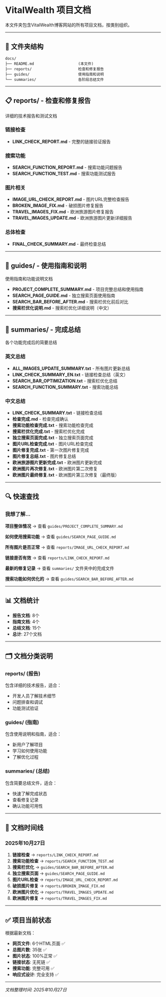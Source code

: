 # VitalWealth 项目文档

本文件夹包含VitalWealth博客网站的所有项目文档，按类别组织。

---

## 📁 文件夹结构

```
docs/
├── README.md                    (本文件)
├── reports/                     检查和修复报告
├── guides/                      使用指南和说明
└── summaries/                   各阶段总结文件
```

---

## 📋 reports/ - 检查和修复报告

详细的技术报告和测试文档

### 链接检查
- **LINK_CHECK_REPORT.md** - 完整的链接验证报告

### 搜索功能
- **SEARCH_FUNCTION_REPORT.md** - 搜索功能问题报告
- **SEARCH_FUNCTION_TEST.md** - 搜索功能测试报告

### 图片相关
- **IMAGE_URL_CHECK_REPORT.md** - 图片URL完整检查报告
- **BROKEN_IMAGE_FIX.md** - 破损图片修复报告
- **TRAVEL_IMAGES_FIX.md** - 欧洲旅游图片修复报告
- **TRAVEL_IMAGES_UPDATE.md** - 欧洲旅游图片更新详细报告

### 总体检查
- **FINAL_CHECK_SUMMARY.md** - 最终检查总结

---

## 📖 guides/ - 使用指南和说明

使用指南和功能说明文档

- **PROJECT_COMPLETE_SUMMARY.md** - 项目完整总结和使用指南
- **SEARCH_PAGE_GUIDE.md** - 独立搜索页面使用指南
- **SEARCH_BAR_BEFORE_AFTER.md** - 搜索栏优化前后对比
- **搜索栏优化说明.md** - 搜索栏优化详细说明（中文）

---

## 📝 summaries/ - 完成总结

各个功能完成后的简要总结

### 英文总结
- **ALL_IMAGES_UPDATE_SUMMARY.txt** - 所有图片更新总结
- **LINK_CHECK_SUMMARY_EN.txt** - 链接检查总结（英文）
- **SEARCH_BAR_OPTIMIZATION.txt** - 搜索栏优化总结
- **SEARCH_FUNCTION_SUMMARY.txt** - 搜索功能总结

### 中文总结
- **LINK_CHECK_SUMMARY.txt** - 链接检查总结
- **检查完成.md** - 检查完成确认
- **搜索功能检查完成.txt** - 搜索功能检查完成
- **搜索栏优化完成.txt** - 搜索栏优化完成
- **独立搜索页面完成.txt** - 独立搜索页面完成
- **图片URL检查完成.txt** - 图片URL检查完成
- **图片修复完成.txt** - 第一次图片修复完成
- **图片修复总结.txt** - 图片修复总结
- **欧洲旅游图片更新完成.txt** - 欧洲图片更新完成
- **欧洲图片再次修复.txt** - 欧洲图片第二次修复
- **欧洲图片最终修复.txt** - 欧洲图片第三次修复（最终版）

---

## 🔍 快速查找

### 我想了解...

**项目整体情况**
→ 查看 `guides/PROJECT_COMPLETE_SUMMARY.md`

**如何使用搜索功能**
→ 查看 `guides/SEARCH_PAGE_GUIDE.md`

**所有图片是否正常**
→ 查看 `reports/IMAGE_URL_CHECK_REPORT.md`

**链接是否有效**
→ 查看 `reports/LINK_CHECK_REPORT.md`

**最新的修复记录**
→ 查看 `summaries/` 文件夹中的完成文件

**搜索功能如何优化的**
→ 查看 `guides/SEARCH_BAR_BEFORE_AFTER.md`

---

## 📊 文档统计

- **报告文档**: 8个
- **指南文档**: 4个
- **总结文档**: 15个
- **总计**: 27个文档

---

## 🗂️ 文档分类说明

### reports/ (报告)
包含详细的技术报告，适合：
- 开发人员了解技术细节
- 问题排查和调试
- 功能测试验证

### guides/ (指南)
包含使用说明和指南，适合：
- 新用户了解项目
- 学习如何使用功能
- 了解优化过程

### summaries/ (总结)
包含简要总结文件，适合：
- 快速了解完成状态
- 查看修复记录
- 确认功能可用性

---

## 📅 文档时间线

### 2025年10月27日

1. **链接检查** → `reports/LINK_CHECK_REPORT.md`
2. **搜索功能检查** → `reports/SEARCH_FUNCTION_TEST.md`
3. **搜索栏优化** → `guides/SEARCH_BAR_BEFORE_AFTER.md`
4. **独立搜索页面** → `guides/SEARCH_PAGE_GUIDE.md`
5. **图片URL检查** → `reports/IMAGE_URL_CHECK_REPORT.md`
6. **破损图片修复** → `reports/BROKEN_IMAGE_FIX.md`
7. **欧洲图片优化** → `reports/TRAVEL_IMAGES_UPDATE.md`
8. **欧洲图片修复** → `reports/TRAVEL_IMAGES_FIX.md`

---

## ✅ 项目当前状态

根据最新文档：

- **网页文件**: 6个HTML页面 ✅
- **总图片数**: 35张 ✅
- **图片状态**: 100%正常 ✅
- **链接状态**: 无死链 ✅
- **搜索功能**: 完整可用 ✅
- **响应式设计**: 完全支持 ✅

---

*文档整理时间: 2025年10月27日*



